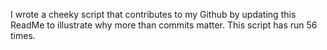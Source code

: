 I wrote a cheeky script that contributes to my Github by updating this ReadMe to illustrate why more than commits matter. This script has run 56 times.